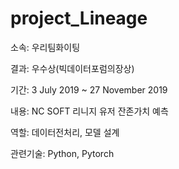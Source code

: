# project_Lineage

소속: 우리팀화이팅

결과: 우수상(빅데이터포럼의장상)

기간: 3 July 2019 ~ 27 November 2019

내용: NC SOFT 리니지 유저 잔존가치 예측

역할: 데이터전처리, 모델 설계

관련기술: Python, Pytorch
